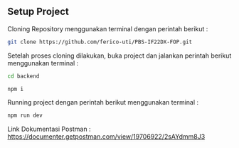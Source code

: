 ## Setup Project

Cloning Repository menggunakan terminal dengan perintah berikut :
```bash
git clone https://github.com/ferico-uti/PBS-IF22DX-FOP.git
```
Setelah proses cloning dilakukan, buka project dan jalankan perintah berikut menggunakan terminal :
```bash
cd backend
```
```bash
npm i
```
Running project dengan perintah berikut menggunakan terminal :
```bash
npm run dev
```
Link Dokumentasi Postman : https://documenter.getpostman.com/view/19706922/2sAYdmm8J3
